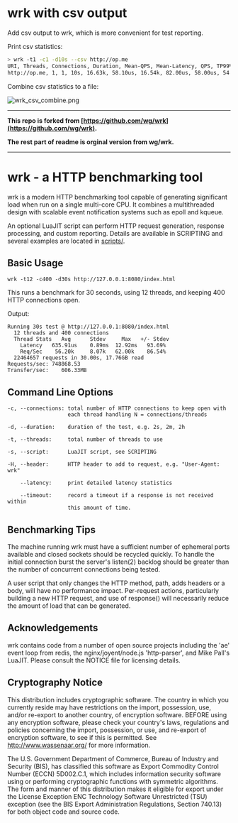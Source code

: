 
# wrk with csv output

  Add csv output to wrk, which is more convenient for test reporting.

  Print csv statistics:

  ```bash
> wrk -t1 -c1 -d10s --csv http://op.me
  URI, Threads, Connections, Duration, Mean-QPS, Mean-Latency, QPS, TP99%, TP90%, TP75%, TP50%, TPS
  http://op.me, 1, 1, 10s, 16.63k, 58.10us, 16.54k, 82.00us, 58.00us, 54.00us, 53.00us, 3.84M
  ```

  Combine csv statistics to a file:

![wrk_csv_combine.png](http://sunnymix-10052526.picsh.myqcloud.com/public/wrk_csv_combine.png)

---

**This repo is forked from [https://github.com/wg/wrk](https://github.com/wg/wrk).**

**The rest part of readme is orginal version from wg/wrk.**

---

# wrk - a HTTP benchmarking tool

  wrk is a modern HTTP benchmarking tool capable of generating significant
  load when run on a single multi-core CPU. It combines a multithreaded
  design with scalable event notification systems such as epoll and kqueue.

  An optional LuaJIT script can perform HTTP request generation, response
  processing, and custom reporting. Details are available in SCRIPTING and
  several examples are located in [scripts/](scripts/).

## Basic Usage

    wrk -t12 -c400 -d30s http://127.0.0.1:8080/index.html

  This runs a benchmark for 30 seconds, using 12 threads, and keeping
  400 HTTP connections open.

  Output:

    Running 30s test @ http://127.0.0.1:8080/index.html
      12 threads and 400 connections
      Thread Stats   Avg      Stdev     Max   +/- Stdev
        Latency   635.91us    0.89ms  12.92ms   93.69%
        Req/Sec    56.20k     8.07k   62.00k    86.54%
      22464657 requests in 30.00s, 17.76GB read
    Requests/sec: 748868.53
    Transfer/sec:    606.33MB

## Command Line Options

    -c, --connections: total number of HTTP connections to keep open with
                       each thread handling N = connections/threads
    
    -d, --duration:    duration of the test, e.g. 2s, 2m, 2h
    
    -t, --threads:     total number of threads to use
    
    -s, --script:      LuaJIT script, see SCRIPTING
    
    -H, --header:      HTTP header to add to request, e.g. "User-Agent: wrk"
    
        --latency:     print detailed latency statistics
    
        --timeout:     record a timeout if a response is not received within
                       this amount of time.

## Benchmarking Tips

  The machine running wrk must have a sufficient number of ephemeral ports
  available and closed sockets should be recycled quickly. To handle the
  initial connection burst the server's listen(2) backlog should be greater
  than the number of concurrent connections being tested.

  A user script that only changes the HTTP method, path, adds headers or
  a body, will have no performance impact. Per-request actions, particularly
  building a new HTTP request, and use of response() will necessarily reduce
  the amount of load that can be generated.

## Acknowledgements

  wrk contains code from a number of open source projects including the
  'ae' event loop from redis, the nginx/joyent/node.js 'http-parser',
  and Mike Pall's LuaJIT. Please consult the NOTICE file for licensing
  details.

## Cryptography Notice

  This distribution includes cryptographic software. The country in
  which you currently reside may have restrictions on the import,
  possession, use, and/or re-export to another country, of encryption
  software. BEFORE using any encryption software, please check your
  country's laws, regulations and policies concerning the import,
  possession, or use, and re-export of encryption software, to see if
  this is permitted. See <http://www.wassenaar.org/> for more
  information.

  The U.S. Government Department of Commerce, Bureau of Industry and
  Security (BIS), has classified this software as Export Commodity
  Control Number (ECCN) 5D002.C.1, which includes information security
  software using or performing cryptographic functions with symmetric
  algorithms. The form and manner of this distribution makes it
  eligible for export under the License Exception ENC Technology
  Software Unrestricted (TSU) exception (see the BIS Export
  Administration Regulations, Section 740.13) for both object code and
  source code.
